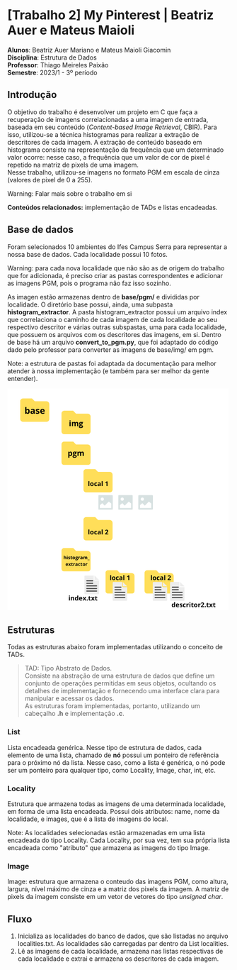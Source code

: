# [Trabalho 2] My Pinterest | Beatriz Auer e Mateus Maioli

**Alunos**: Beatriz Auer Mariano e Mateus Maioli Giacomin<br>
**Disciplina**: Estrutura de Dados<br>
**Professor**: Thiago Meireles Paixão<br>
**Semestre**: 2023/1 - 3º período<br>

## Introdução

O objetivo do trabalho é desenvolver um projeto em C que faça a recuperação de imagens correlacionadas a uma imagem de entrada, baseada em seu conteúdo (*Content-based Image Retrieval*, CBIR). Para isso, utilizou-se a técnica histogramas para realizar a extração de descritores de cada imagem. A extração de conteúdo baseado em histograma consiste na representação da frequência que um determinado valor ocorre: nesse caso, a frequência que um valor de cor de pixel é repetido na matriz de pixels de uma imagem.<br>
Nesse trabalho, utilizou-se imagens no formato PGM em escala de cinza (valores de pixel de 0 a 255).

Warning: Falar mais sobre o trabalho em si

**Conteúdos relacionados:** implementação de TADs e listas encadeadas.

## Base de dados

Foram selecionados 10 ambientes do Ifes Campus Serra para representar a nossa base de dados. Cada localidade possui 10 fotos.

Warning: para cada nova localidade que não são as de origem do trabalho que for adicionada, é preciso criar as pastas correspondentes e adicionar as imagens PGM, pois o programa não faz isso sozinho.

As imagen estão armazenas dentro de **base/pgm/** e divididas por localidade. O diretório base possui, ainda, uma subpasta **histogram_extractor**. A pasta histogram_extractor possui um arquivo index que correlaciona o caminho de cada imagem de cada localidade ao seu respectivo descritor e várias outras subspastas, uma para cada localidade, que possuem os arquivos com os descritores das imagens, em si. Dentro de base há um arquivo **convert_to_pgm.py**, que foi adaptado do código dado pelo professor para converter as imagens de base/img/ em pgm.


Note: a estrutura de pastas foi adaptada da documentação para melhor atender à nossa implementação (e também para ser melhor da gente entender).

![Estrutura do diretório base](doc/base.png)

## Estruturas

Todas as estruturas abaixo foram implementadas utilizando o conceito de TADs.

> TAD: Tipo Abstrato de Dados.<br>
Consiste na abstração de uma estrutura de dados que define um conjunto de operações permitidas em seus objetos, ocultando os detalhes de implementação e fornecendo uma interface clara para manipular e acessar os dados.<br>
As estruturas foram implementadas, portanto, utilizando um cabeçalho **.h** e implementação **.c**.

### List

Lista encadeada genérica. Nesse tipo de estrutura de dados, cada elemento de uma lista, chamado de **nó** possui um ponteiro de referência para o próximo nó da lista. Nesse caso, como a lista é genérica, o nó pode ser um ponteiro para qualquer tipo, como Locality, Image, char, int, etc.

### Locality

Estrutura que armazena todas as imagens de uma determinada localidade, em forma de uma lista encadeada. Possui dois atributos: name, nome da localidade, e images, que é a lista de imagens do local.

Note: As localidades selecionadas estão armazenadas em uma lista encadeada do tipo Locality. Cada Locality, por sua vez, tem sua própria lista encadeada como "atributo" que armazena as imagens do tipo Image.

### Image

Image: estrutura que armazena o conteudo das imagens PGM, como altura, largura, nível máximo de cinza e a matriz dos pixels da imagem. A matriz de pixels da imagem consiste em um vetor de vetores do tipo *unsigned char*.

## Fluxo
1. Inicializa as localidades do banco de dados, que são listadas no arquivo localities.txt. As localidades são carregadas par dentro da List localities.
2. Lê as imagens de cada localidade, armazena nas listas respectivas de cada localidade e extrai e armazena os descritores de cada imagem.